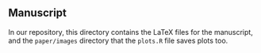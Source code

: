 ## Manuscript

In our repository, this directory contains the LaTeX files for the manuscript,
and the `paper/images` directory that the `plots.R` file saves plots too.
